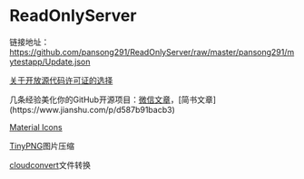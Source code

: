 # ReadOnlyServer
链接地址：https://github.com/pansong291/ReadOnlyServer/raw/master/pansong291/mytestapp/Update.json  

[关于开放源代码许可证的选择](http://choosealicense.online/)  

几条经验美化你的GitHub开源项目：[微信文章](https://mp.weixin.qq.com/s/kbY96PSAcSIAwRHRNjBmZw?)，[简书文章](https://www.jianshu.com/p/d587b91bacb3)  

[Material Icons](https://material.io/tools/icons)  

[TinyPNG](https://tinypng.com)图片压缩  

[cloudconvert](https://cloudconvert.com)文件转换  
